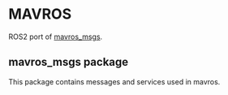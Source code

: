 MAVROS
======

ROS2 port of [mavros_msgs](https://github.com/mavlink/mavros/tree/master/mavros_msgs).

mavros\_msgs package
--------------------

This package contains messages and services used in mavros.


